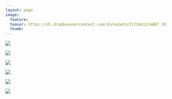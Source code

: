 ```yaml
---
layout: page
image:
  feature:
  teaser: https://dl.dropboxusercontent.com/sh/ea1wtnz7z734o12/AAB7_lHI-YdFlZe4_Ud5e81Ma/luontokuvat/kev%C3%A4t/DS17890-245px.jpg
  thumb:
---
```


[![](https://dl.dropboxusercontent.com/sh/ea1wtnz7z734o12/AADwkwUtS4kDeUCJnG2SXOvOa/luontokuvat/kev%C3%A4t/DS17857-800px.jpg)](https://dl.dropboxusercontent.com/sh/ea1wtnz7z734o12/AAAO85wJ64RYRc_PxEkDSFJRa/luontokuvat/kev%C3%A4t/DS17857.jpg)

[![](https://dl.dropboxusercontent.com/sh/ea1wtnz7z734o12/AADAktOWvtMSn1OxfB-7vy-xa/luontokuvat/kev%C3%A4t/DS17871-800px.jpg)](https://dl.dropboxusercontent.com/sh/ea1wtnz7z734o12/AAATW12ep3_ajABTds5x-p-ya/luontokuvat/kev%C3%A4t/DS17871.jpg)

[![](https://dl.dropboxusercontent.com/sh/ea1wtnz7z734o12/AACPeorfh5KZ5omx68P5tRZxa/luontokuvat/kev%C3%A4t/DS17879-800px.jpg)](https://dl.dropboxusercontent.com/sh/ea1wtnz7z734o12/AADHzQPVCOIpjgI0zPgA_PtEa/luontokuvat/kev%C3%A4t/DS17879.jpg)

[![](https://dl.dropboxusercontent.com/sh/ea1wtnz7z734o12/AABXZ0aP225RWGirFCL4fLfDa/luontokuvat/kev%C3%A4t/DS17883-800px.jpg)](https://dl.dropboxusercontent.com/sh/ea1wtnz7z734o12/AAA9uesXbW2JUnfEh0RuM30Ya/luontokuvat/kev%C3%A4t/DS17883.jpg)

[![](https://dl.dropboxusercontent.com/sh/ea1wtnz7z734o12/AACVwNKhuWCHU7AV87toxOrda/luontokuvat/kev%C3%A4t/DS17886-800px.jpg)](https://dl.dropboxusercontent.com/sh/ea1wtnz7z734o12/AABNvF2gpW9MQvbUMtmlty2Ma/luontokuvat/kev%C3%A4t/DS17886.jpg)

[![](https://dl.dropboxusercontent.com/sh/ea1wtnz7z734o12/AABvZi6e0-mAx4coDBGq0ghca/luontokuvat/kev%C3%A4t/DS17890-800px.jpg)](https://dl.dropboxusercontent.com/sh/ea1wtnz7z734o12/AABdg-oIAwOUB2aQ0A_AuRsYa/luontokuvat/kev%C3%A4t/DS17890.jpg)
